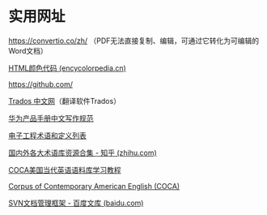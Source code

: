 # 实用网址

https://convertio.co/zh/  （PDF无法直接复制、编辑，可通过它转化为可编辑的Word文档）

[HTML颜色代码 (encycolorpedia.cn)](https://encycolorpedia.cn/html)

https://github.com/

[Trados 中文网](https://www.trados.com.cn/portal.php)（翻译软件Trados）

[华为产品手册中文写作规范](https://wenku.baidu.com/view/23cc1a6527d3240c8447efbf.html)

[电子工程术语和定义列表](https://www.maximintegrated.com/cn/glossary/definitions.mvp/terms/all)

[国内外各大术语库资源合集 - 知乎 (zhihu.com)](https://zhuanlan.zhihu.com/p/259280231)

[COCA美国当代英语语料库学习教程](https://www.bilibili.com/video/av62549246/)

[Corpus of Contemporary American English (COCA)](https://www.english-corpora.org/coca/)

[SVN文档管理框架 - 百度文库 (baidu.com)](https://wenku.baidu.com/view/4223573d9b89680202d82591.html#)







